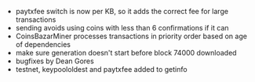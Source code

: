 * paytxfee switch is now per KB, so it adds the correct fee for large transactions
* sending avoids using coins with less than 6 confirmations if it can
* CoinsBazarMiner processes transactions in priority order based on age of dependencies
* make sure generation doesn't start before block 74000 downloaded
* bugfixes by Dean Gores
* testnet, keypoololdest and paytxfee added to getinfo
